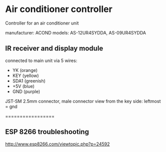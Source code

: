 # Air conditioner controller

Controller for an air conditioner unit

manufacturer: ACOND
models: AS-12UR4SYDDA, AS-09UR4SYDDA


## IR receiver and display module

connected to main unit via 5 wires:
- YK (orange)
- KEY (yellow)
- SDA1 (greenish)
- +5V (blue)
- GND (purple)

JST-SM 2.5mm connector, male connector view from the key side: leftmost = gnd

=================
## ESP 8266 troubleshooting

http://www.esp8266.com/viewtopic.php?p=24592

